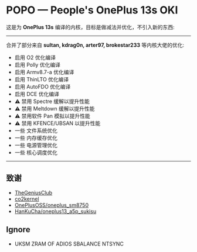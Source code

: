# POPO — People's OnePlus 13s OKI

这是为 **OnePlus 13s** 编译的内核，目标是做减法并优化，不引入新的东西:

---
合并了部分来自 **sultan, kdrag0n, arter97, brokestar233** 等内核大佬的优化:

- 启用 O2 优化编译
- 启用 Polly 优化编译
- 启用 Armv8.7-a 优化编译
- 启用 ThinLTO 优化编译
- 启用 AutoFDO 优化编译
- 启用 DCE 优化编译
- ⚠ 禁用 Spectre 缓解以提升性能
- ⚠ 禁用 Meltdown 缓解以提升性能
- ⚠ 禁用软件 Pan 模拟以提升性能
- ⚠ 禁用 KFENCE/UBSAN 以提升性能
- 一些 文件系统优化
- 一些 内存缓存优化
- 一些 电源管理优化
- 一些 核心调度优化

---
## 致谢

- [TheGeniusClub](https://github.com/TheGeniusClub/android_kernel_common_oneplus_sm8750/)
- [co2kernel](https://github.com/co2kernel)
- [OnePlusOSS/oneplus_sm8750](https://github.com/OnePlusOSS/android_kernel_common_oneplus_sm8750) 
- [HanKuCha/oneplus13_a5p_sukisu](https://github.com/HanKuCha/oneplus13_a5p_sukisu)

## Ignore

- UKSM ZRAM OF ADIOS SBALANCE NTSYNC
